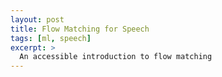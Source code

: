 ```yaml
---
layout: post
title: Flow Matching for Speech
tags: [ml, speech]
excerpt: >
  An accessible introduction to flow matching
---
```

